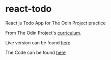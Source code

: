 # react-todo
React js Todo App for The Odin Project practice

From The Odin Project's [curriculum](https://www.theodinproject.com/courses/javascript/lessons/frameworks). 

Live version can be found [here](https://hamohuh.github.io/react-todo/)

The Code can be found [here](https://github.com/hamohuh/react-todo/tree/master)
